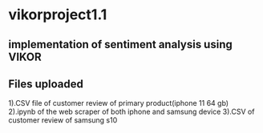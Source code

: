 # vikorproject1.1

implementation of sentiment analysis using VIKOR
----------------
Files uploaded
---------------
1).CSV file of customer review of primary product(iphone 11 64 gb)  
  2).ipynb of the web scraper of both iphone and samsung device
3).CSV of customer review of samsung s10

